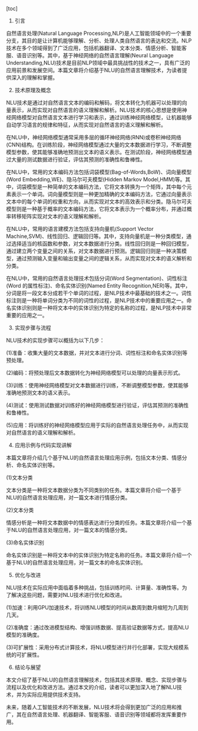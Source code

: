 
[toc]                    
                
                
1. 引言

自然语言处理(Natural Language Processing,NLP)是人工智能领域中的一个重要分支，其目的是让计算机能够理解、分析、处理人类自然语言的表达和交流。NLP技术在多个领域得到了广泛应用，包括机器翻译、文本分类、情感分析、智能客服、语音识别等。其中，基于神经网络的自然语言理解(Neural Language Understanding,NLU)技术是目前NLP领域中最具挑战性的技术之一，具有广泛的应用前景和发展空间。本篇文章将介绍基于NLU的自然语言理解技术，为读者提供深入的理解和掌握。

2. 技术原理及概念

NLU技术是通过对自然语言文本的编码和解码，将文本转化为机器可以处理的向量表示，从而实现对自然语言的语义理解和解析。NLU技术的核心思想是使用神经网络模型对自然语言文本进行学习和表示，通过训练神经网络模型，让机器能够自动学习语言的规律和特征，从而实现对自然语言的语义理解和解析。

在NLU中，神经网络模型通常采用多层的循环神经网络(RNN)或卷积神经网络(CNN)结构。在训练阶段，神经网络模型通过大量的文本数据进行学习，不断调整模型参数，使其能够准确地预测出文本的语义表示。在测试阶段，神经网络模型通过大量的测试数据进行验证，评估其预测的准确性和鲁棒性。

在NLU中，常用的文本编码方法包括词袋模型(Bag-of-Words,BoW)、词向量模型(Word Embedding,WE)、隐马尔可夫模型(Hidden Markov Model,HMM)等。其中，词袋模型是一种简单的文本编码方法，它将文本转换为一个矩阵，其中每个元素表示一个单词。词向量模型则是一种更加精确的文本编码方法，它通过向量表示文本中的每个单词的权重和方向，从而实现对文本的高效表示和分类。隐马尔可夫模型则是一种基于概率的文本编码方法，它将文本表示为一个概率分布，并通过概率转移矩阵实现对文本的语义理解和解析。

在NLU中，常用的语言建模方法包括支持向量机(Support Vector Machine,SVM)、线性回归、逻辑回归等。其中，支持向量机是一种分类模型，通过选择适当的核函数和参数，对文本数据进行分类。线性回归则是一种回归模型，通过建立两个变量之间的关系，对文本数据进行预测。逻辑回归则是一种决策模型，通过预测输入变量和输出变量之间的逻辑关系，从而实现对文本的语义解析和分类。

在NLU中，常用的自然语言处理技术包括分词(Word Segmentation)、词性标注(Word 的属性标注)、命名实体识别(Named Entity Recognition,NER)等。其中，分词是将一段文本分成若干个单词的过程，是NLP技术中最基础的技术之一。词性标注则是一种将单词分类为不同的词性的过程，是NLP技术中的重要应用之一。命名实体识别则是一种将文本中的实体识别为特定的名称的过程，是NLP技术中非常重要的应用之一。

3. 实现步骤与流程

NLU技术的实现步骤可以概括为以下几步：

(1)准备：收集大量的文本数据，并对文本进行分词、词性标注和命名实体识别等预处理。

(2)编码：将预处理后文本数据转化为神经网络模型可以处理的向量表示形式。

(3)训练：使用神经网络模型对文本数据进行训练，不断调整模型参数，使其能够准确地预测文本的语义表示。

(4)测试：使用测试数据对训练好的神经网络模型进行验证，评估其预测的准确性和鲁棒性。

(5)应用：将训练好的神经网络模型应用于实际的自然语言处理任务中，从而实现对自然语言的语义理解和解析。

4. 应用示例与代码实现讲解

本篇文章将介绍几个基于NLU的自然语言处理应用示例，包括文本分类、情感分析、命名实体识别等。

(1)文本分类

文本分类是一种将文本数据分类为不同类别的任务。本篇文章将介绍一个基于NLU的自然语言处理应用，对一篇文本进行情感分类。

(2)文本分类

情感分析是一种将文本数据中的情感表达进行分类的任务。本篇文章将介绍一个基于NLU的自然语言处理应用，对一篇文本的情感分类。

(3)命名实体识别

命名实体识别是一种将文本中的实体识别为特定名称的任务。本篇文章将介绍一个基于NLU的自然语言处理应用，对一篇文本的命名实体识别。

5. 优化与改进

NLU技术在实际应用中面临着多种挑战，包括训练时间、计算量、准确性等。为了解决这些问题，需要对NLU技术进行优化和改进。

(1)加速：利用GPU加速技术，将训练NLU模型的时间从数周到数月缩短为几周到几天。

(2)准确度：通过改进模型结构、增强训练数据、提高验证数据等方式，提高NLU模型的准确度。

(3)可扩展性：采用分布式计算技术，将NLU模型进行并行化部署，实现大规模系统的可扩展性。

6. 结论与展望

本文介绍了基于NLU的自然语言理解技术，包括其技术原理、概念、实现步骤与流程以及优化和改进方法。通过本文的介绍，读者可以更加深入地了解NLU技术，并为实际应用提供技术支持。

未来，随着人工智能技术的不断发展，NLU技术将会得到更加广泛的应用和推广，其在自然语言处理、机器翻译、智能客服、语音识别等领域都将发挥重要作用。

